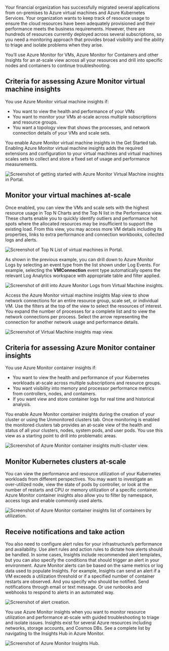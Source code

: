 Your financial organization has successfully migrated several applications from on-premises to Azure virtual machines and Azure Kubernetes Services. Your organization wants to keep track of resource usage to ensure the cloud resources have been adequately provisioned and their performance meets the business requirements. However, there are hundreds of resources currently deployed across several subscriptions, so you need a monitoring approach that provides broad visibility and the ability to triage and isolate problems when they arise.

You’ll use Azure Monitor for VMs, Azure Monitor for Containers and other Insights for an at-scale view across all your resources and drill into specific nodes and containers to continue troubleshooting.

## Criteria for assessing Azure Monitor virtual machine insights

You use Azure Monitor virtual machine insights if:

- You want to view the health and performance of your VMs
- You want to monitor your VMs at-scale across multiple subscriptions and resource groups.
- You want a topology view that shows the processes, and network connection details of your VMs and scale sets.

You enable Azure Monitor virtual machine insights in the Get Started tab. Enabling Azure Monitor virtual machine insights adds the required extensions and configuration to your virtual machines and virtual machines scales sets to collect and store a fixed set of usage and performance measurements.

![Screenshot of getting started with Azure Monitor Virtual Machine insights in Portal.](../media/5-analyze-resource-utilization-01.png)

## Monitor your virtual machines at-scale

Once enabled, you can view the VMs and scale sets with the highest resource usage in Top N Charts and the Top N list in the Performance view. These charts enable you to quickly identify outliers and performance hot spots where the allocated resources may be insufficient to support the existing load. From this view, you may access more VM details including its properties, links to extra performance and connection workbooks, collected logs and alerts.

![Screenshot of Top N List of virtual machines in Portal.](../media/5-analyze-resource-utilization-02.png)

As shown in the previous example, you can drill down to Azure Monitor Logs by selecting an event type from the list shown under Log Events. For example, selecting the **VMConnection** event type automatically opens the relevant Log Analytics workspace with appropriate table and filter applied.

![Screenshot of drill into Azure Monitor Logs from Virtual Machine insights.](../media/5-analyze-resource-utilization-03.png)

Access the Azure Monitor virtual machine insights Map view to show network connections for an entire resource group, scale set, or individual VM. Use the filters at the top of the view to select the resources of interest. You expand the number of processes for a complete list and to view the network connections per process. Select the arrow representing the connection for another network usage and performance details.

![Screenshot of Virtual Machine insights map view.](../media/5-analyze-resource-utilization-04.png)

## Criteria for assessing Azure Monitor container insights

You use Azure Monitor container insights if:

- You want to view the health and performance of your Kubernetes workloads at-scale across multiple subscriptions and resource groups.
- You want visibility into memory and processor performance metrics from controllers, nodes, and containers.
- If you want view and store container logs for real time and historical analysis.

You enable Azure Monitor container insights during the creation of your cluster or using the Unmonitored clusters tab. Once monitoring is enabled the monitored clusters tab provides an at-scale view of the health and status of all your clusters, nodes, system pods, and user pods. You use this view as a starting point to drill into problematic areas.

![Screenshot of Azure Monitor container insights multi-cluster view.](../media/5-analyze-resource-utilization-05.png)

## Monitor Kubernetes clusters at-scale

You can view the performance and resource utilization of your Kubernetes workloads from different perspectives. You may want to investigate an over-utilized node, view the state of pods by controller, or look at the number of restarts and CPU or memory utilization of a specific container. Azure Monitor container insights also allow you to filter by namespace, access logs and enable commonly used alerts.

![Screenshot of Azure Monitor container insights list of containers by utilization.](../media/5-analyze-resource-utilization-06.png)

## Receive notifications and take action

You also need to configure alert rules for your infrastructure’s performance and availability. Use alert rules and action rules to dictate how alerts should be handled. In some cases, Insights include recommended alert templates, but you can also specify the conditions that should trigger an alert in your environment. Azure Monitor alerts can be based on the same metrics or log data used to populate Insights. For example, Insights can send an alert if a VM exceeds a utilization threshold or if a specified number of container restarts are observed. And you specify who should be notified. Send notifications through email or text message. Or use runbooks and webhooks to respond to alerts in an automated way.

![Screenshot of alert creation.](../media/5-analyze-resource-utilization-07.png)

You use Azure Monitor insights when you want to monitor resource utilization and performance at-scale with guided troubleshooting to triage and isolate issues. Insights exist for several Azure resources including networks, storage accounts, and Cosmos DBs. See a complete list by navigating to the Insights Hub in Azure Monitor.

![Screenshot of Azure Monitor Insights Hub.](../media/5-analyze-resource-utilization-08.png)